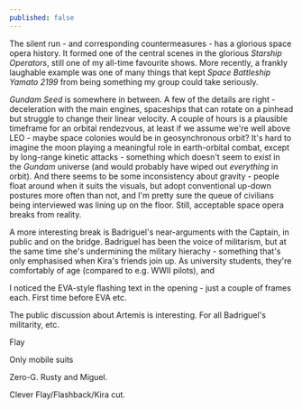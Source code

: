 ```yaml
---
published: false
---
```


The silent run - and corresponding countermeasures - has a glorious space opera history. It formed one of the central scenes in the glorious *Starship Operators*, still one of my all-time favourite shows. More recently, a frankly laughable example was one of many things that kept *Space Battleship Yamato 2199* from being something my group could take seriously.

*Gundam Seed* is somewhere in between. A few of the details are right - deceleration with the main engines, spaceships that can rotate on a pinhead but struggle to change their linear velocity. A couple of hours is a plausible timeframe for an orbital rendezvous, at least if we assume we're well above LEO - maybe space colonies would be in geosynchronous orbit? It's hard to imagine the moon playing a meaningful role in earth-orbital combat, except by long-range kinetic attacks - something which doesn't seem to exist in the *Gundam* universe (and would probably have wiped out *everything* in orbit). And there seems to be some inconsistency about gravity - people float around when it suits the visuals, but adopt conventional up-down postures more often than not, and I'm pretty sure the queue of civilians being interviewed was lining up on the floor. Still, acceptable space opera breaks from reality.

A more interesting break is Badriguel's near-arguments with the Captain, in public and on the bridge. Badriguel has been the voice of militarism, but at the same time she's undermining the military hierachy - something that's only emphasised when Kira's friends join up. As university students, they're comfortably of age (compared to e.g. WWII pilots), and 

I noticed the EVA-style flashing text in the opening - just a couple of frames each. First time before EVA etc.

The public discussion about Artemis is interesting. For all Badriguel's militarity, etc.

Flay

Only mobile suits

Zero-G. Rusty and Miguel.

Clever Flay/Flashback/Kira cut.